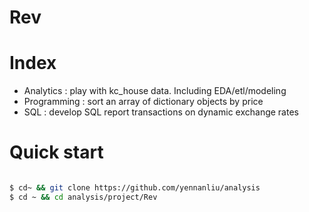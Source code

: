 # Rev 

# Index 

- Analytics   : play with kc_house data. Including EDA/etl/modeling
- Programming : sort an array of dictionary objects by price
- SQL         : develop SQL report transactions on dynamic exchange rates 


# Quick start

```bash

$ cd~ && git clone https://github.com/yennanliu/analysis
$ cd ~ && cd analysis/project/Rev 


````